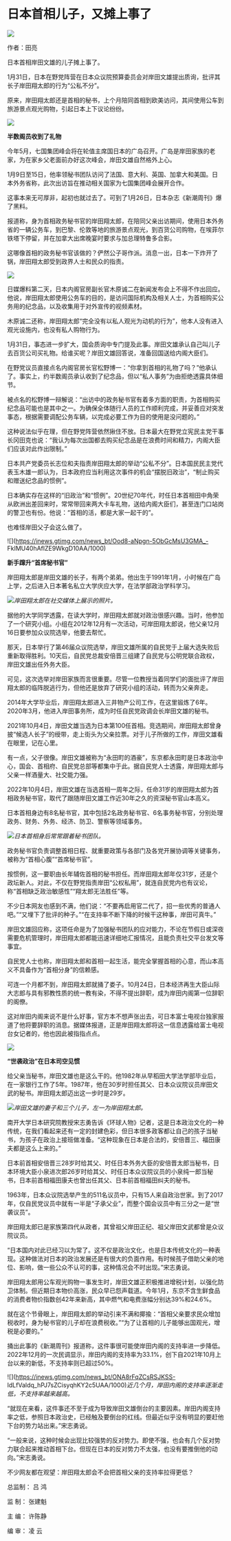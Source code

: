 # 日本首相儿子，又摊上事了

![](https://inews.gtimg.com/news_bt/ONJRglICcn9Y6wzDbd2_kejVVsFMwsC5XQMaPb5miA0hgAA/1000)

作者：田亮

日本首相岸田文雄的儿子摊上事了。

1月31日，日本在野党阵营在日本众议院预算委员会对岸田文雄提出质询，批评其长子岸田翔太郎的行为“公私不分”。

原来，岸田翔太郎还是首相的秘书，上个月陪同首相到欧美访问，其间使用公车到旅游景点观光购物，引起日本上下议论纷纷。

![](https://inews.gtimg.com/news_bt/OvVyFgla3ZWjjdaq2HZf3YfFWc9QsTSRrutury8vn7Ym4AA/1000)

**半数阁员收到了礼物**

今年5月，七国集团峰会将在轮值主席国日本的广岛召开。广岛是岸田家族的老家，为在家乡父老面前办好这次峰会，岸田文雄自然格外上心。

1月9日至15日，他率领秘书团队访问了法国、意大利、英国、加拿大和美国。日本外务省称，此次出访旨在推动相关国家为七国集团峰会展开合作。

这事本来无可厚非，起初也就过去了。可到了1月26日，日本杂志《新潮周刊》爆了黑料。

报道称，身为首相政务秘书官的岸田翔太郎，在陪同父亲出访期间，使用日本外务省的一辆公务车，到巴黎、伦敦等地的旅游景点观光，到百货公司购物，在埃菲尔铁塔下停留，并在加拿大出席晚宴时要求与加总理特鲁多合影。

这哪像首相的政务秘书官该做的？俨然公子哥作派。消息一出，日本一下炸开了锅，岸田翔太郎受到政界人士和民众的指责。

![](https://inews.gtimg.com/news_bt/OJCXgb0UytNt_HxH7dLhIhr2OVAUT46X_KWtQy2eTw5ZkAA/1000)

日媒爆料第二天，日本内阁官房副长官木原诚二在新闻发布会上不得不作出回应。他说，岸田翔太郎使用公务车的目的，是访问国际机构及相关人士，为首相购买公务用的纪念品，以及收集用于对外宣传的视频素材。

木原诚二还称，岸田翔太郎“完全没有以私人观光为动机的行为”，他本人没有进入观光设施内，也没有私人购物行为。

1月31日，事态进一步扩大，国会质询中专门提及此事。岸田文雄承认自己叫儿子去百货公司买礼物。给谁买呢？岸田文雄回答说，准备回国送给内阁大臣们。

在野党议员直接点名内阁官房长官松野博一：“你拿到首相的礼物了吗？”他承认了。事实上，约半数阁员承认收到了纪念品，但以“私人事务”为由拒绝透露具体细节。

被点名的松野博一辩解说：“出访中的政务秘书官有着多方面的职责，为首相购买纪念品可能也是其中之一。为确保全体随行人员的工作顺利完成，并妥善应对突发事态，根据需要调配公务车辆，以完成必要工作为目的使用是没问题的。”

这种说法似乎在理，但在野党阵营依然揪住不放。日本最大在野党立宪民主党干事长冈田克也说：“我认为每次出国都去购买纪念品是在浪费时间和精力，内阁大臣们应该对此作出限制。”

日本共产党委员长志位和夫指责岸田翔太郎的举动“公私不分”。日本国民民主党代表玉木雄一郎认为，日本政府应当利用这次事件的机会“摆脱旧政治”，“制止购买和赠送纪念品的惯例”。

日本确实存在这样的“旧政治”和“惯例”。20世纪70年代，时任日本首相田中角荣从欧洲出差回来时，常常带回来两大卡车礼物，送给内阁大臣们，甚至连门口站岗的警卫也有份。他说：“首相的活，都是大家一起干的”。

也难怪岸田父子会这么做了。

![](https://inews.gtimg.com/news_bt/Ood8-aNpgn-5ObGcMsU3GMA_-
FkIMU40hAflZE9WkgD10AA/1000)

**新手蹿升“首席秘书官”**

岸田翔太郎是岸田文雄的长子，有两个弟弟。他出生于1991年1月，小时候在广岛上学，之后进入日本著名私立大学庆应大学，在法学部政治学科学习。

![](https://inews.gtimg.com/news_bt/OreTEHReiINA_AU69aI81VpxW1kY6j8ksWXK6KGalqCGsAA/1000)_岸田翔太郎在社交媒体上展示的照片。_

据他的大学同学透露，在读大学时，岸田翔太郎就对政治很感兴趣。当时，他参加了一个研究小组。小组在2012年12月有一次活动，可岸田翔太郎说，他父亲12月16日要参加众议院选举，他要去帮忙。

那天，日本举行了第46届众议院选举，岸田文雄所属的自民党于上届大选失败后重新取得胜利。10天后，自民党总裁安倍晋三组建了自民党与公明党联合政权，岸田文雄出任外务大臣。

可见，这次选举对岸田家族而言很重要。尽管一位教授当着同学们的面批评了岸田翔太郎的临阵脱逃行为，但他还是放弃了研究小组的活动，转而为父亲奔走。

2014年大学毕业后，岸田翔太郎进入三井物产公司工作，在这里锻炼了6年。2020年3月，他进入岸田事务所，成为时任自民党政调会长岸田文雄的秘书。

2021年10月4日，岸田文雄当选为日本第100任首相。竞选期间，岸田翔太郎曾身披“候选人长子”的绶带，走上街头为父亲拉票。对于儿子所做的工作，岸田文雄看在眼里，记在心里。

有一点，父子很像。岸田文雄被称为“永田町的酒豪”，东京都永田町是日本政治中心，国会、首相府、自民党总部等都集中于此。据自民党人士透露，岸田翔太郎与父亲一样酒量大、社交能力强。

2022年10月4日，岸田文雄在当选首相一周年之际，任命31岁的岸田翔太郎为首相政务秘书官，取代了跟随岸田文雄工作近30年之久的资深秘书官山本高义。

日本首相身边有8名秘书官，其中包括2名政务秘书官、6名事务秘书官，分别处理政务、财务、外务、经济、防卫、警察等领域事务。

![](https://inews.gtimg.com/news_bt/OF5sYCC96y1aXoAly4s2LNHSG75oNEiofchCSyJZVDxfwAA/1000)_日本首相身后常常跟着秘书团队。_

政务秘书官负责调整首相日程、就重要政策与各部门及各党开展协调等关键事务，被称为“首相心腹”“首席秘书官”。

按惯例，这一要职由长年辅佐首相的秘书担任。而岸田翔太郎年仅31岁，还是个政坛新人。对此，不仅在野党指责岸田“公权私用”，就连自民党内也有议论，称“首相缺乏政治敏感性”“翔太郎无法胜任”等。

不少日本网友也感到不满，他们说：“不要再启用官二代了，招一些优秀的普通人吧。”“又埋下了批评的种子。”“在支持率不断下降的时候干这种事，岸田可真牛。”

岸田文雄回应称，这项任命是为了加强秘书团队的应对能力，不论在节假日或深夜需要危机管理时，岸田翔太郎都能迅速详细地汇报情况，且能负责社交平台发文等事宜。

自民党人士也称，岸田翔太郎和首相一起生活，能完全掌握首相的心意，而山本高义不具备作为“首相分身”的信赖感。

可连一个月都不到，岸田翔太郎就捅了娄子。10月24日，日本经济再生大臣山际大志郎与具有邪教性质的统一教有染，不得不提出辞职，成为岸田内阁第一位辞职的阁僚。

这对岸田内阁来说不是什么好事，官方本不想声张出去，可日本富士电视台独家报道了他将要辞职的消息。据媒体报道，正是岸田翔太郎将这一信息透露给富士电视台女记者的，他也因此被指指点点。

![](https://inews.gtimg.com/news_bt/Oz6bkBZoyh4f8Jam2jbBdguqU4Ejl0JBHnLZ6WxjNamB0AA/1000)

**“世袭政治”在日本司空见惯**

给父亲当秘书，岸田文雄也是这么干的。他1982年从早稻田大学法学部毕业后，在一家银行工作了5年。1987年，他在30岁时担任其父、日本众议院议员岸田文武的秘书。岸田翔太郎迈出这一步时是29岁。

![](https://inews.gtimg.com/news_bt/O5JUSUBC3JkbGkTtd6QD9RdTHYWnXPs6NR8g4RgddVwY8AA/1000)_岸田文雄的妻子和三个儿子，左一为岸田翔太郎。_

南开大学日本研究院教授宋志勇告诉《环球人物》记者，这是日本政治文化的一种传统，在我们看起来还有一定的封建色彩，但日本很多政客都让自己的孩子当秘书，为孩子在政治上接班做准备。“这种现象在日本是合法的，安倍晋三、福田康夫都是这么上来的。”

日本前首相安倍晋三28岁时给其父、时任日本外务大臣的安倍晋太郎当秘书，日本环境大臣小泉进次郎26岁时给其父、时任日本众议院议员的小泉纯一郎当秘书，日本前首相福田康夫也曾出任其父、日本前首相福田纠夫的秘书。

1963年，日本众议院选举产生的511名议员中，只有15人来自政治世家。到了2017年，仅自民党议员中就有一半是“子承父业”，而整个国会议员中有三分之一是“世袭议员”。

岸田翔太郎已是家族第四代从政者，其曾祖父岸田正纪、祖父岸田文武都曾是众议院议员。

“日本国内对此已经习以为常了。这不仅是政治文化，也是日本传统文化的一种表现。这种做法对日本的政治发展还是有很大的负面作用。有时候孩子借助父亲的地位、影响，做一些公众不认可的事，这种情况会不时出现。”宋志勇说。

岸田翔太郎用公车观光购物一事发生时，岸田文雄正积极推进增税计划，以强化防卫体制。但近期日本物价高涨，民众早已怨声载道。今年1月，东京不含生鲜食品的消费者物价指数创42年来新高，其中燃气和电费涨幅分别达39%和24.6%。

就在这个节骨眼上，岸田翔太郎的举动引来不满和揶揄：“首相父亲要求民众增加税收时，身为秘书官的儿子却在浪费税收。”“为了让首相的儿子能够出国观光，增税是必要的。”

捅出此事的《新潮周刊》报道称，这件事很可能使岸田内阁的支持率进一步降低。2022年12月的一次民调显示，岸田内阁的支持率为33.1%，创下自2021年10月上台以来的新低，不支持率则已超过50%。

![](https://inews.gtimg.com/news_bt/ONA8rFqZCsRSJKSS-
IdLfValdq_hPJ7sZCisyqhKY2c5UAA/1000)_近几个月，岸田内阁的支持率逐渐走低，不支持率越来越高。_

“就现在来看，这件事还不至于成为导致岸田文雄倒台的主要因素。岸田内阁支持率之低，参照日本政治史，已经触及要倒台的红线。但最近似乎没有明显的要赶他下台的势力站出来。”宋志勇说。

“一般来说，这种时候会出现比较强势的反对势力。即使不强，也会有几个反对势力联合起来推动首相下台。但现在日本的反对势力不太强，也没有要推倒他的动向。”宋志勇说。

不少网友都在观望：岸田翔太郎会不会把首相父亲的支持率拉得更低？

总监制： 吕 鸿

监 制： 张建魁

主 编： 许陈静

编 审： 凌 云

